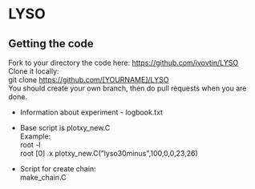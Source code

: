 # LYSO
## Getting the code
Fork to your directory the code here: https://github.com/ivovtin/LYSO<br />
Clone it locally:<br />
git clone https://github.com/[YOURNAME]/LYSO <br />
You should create your own branch, then do pull requests when you are done. <br />
- Information about experiment - logbook.txt <br />
- Base script is plotxy_new.C <br />
  Example: <br />
  root -l <br /> 
  root [0] .x plotxy_new.C("lyso30minus",100,0,0,23,26)

- Script for create chain: <br />
  make_chain.C

